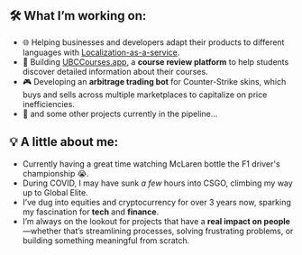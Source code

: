 ## 🛠 What I’m working on:
- 🌐 Helping businesses and developers adapt their products to different languages with [Localization-as-a-service](https://github.com/ubclaunchpad/localization).
- 🚀 Building [UBCCourses.app](https://ubccourses.app), a **course review platform** to help students discover detailed information about their courses.
- 🎮 Developing an **arbitrage trading bot** for Counter-Strike skins, which buys and sells across multiple marketplaces to capitalize on price inefficiencies.
- 🔮 and some other projects currently in the pipeline...

## 💡 A little about me:
- Currently having a great time watching McLaren bottle the F1 driver's championship 😭.
- During COVID, I may have sunk _a few_ hours into CSGO, climbing my way up to Global Elite.
- I’ve dug into equities and cryptocurrency for over 3 years now, sparking my fascination for **tech** and **finance**.
- I’m always on the lookout for projects that have a **real impact on people**—whether that’s streamlining processes, solving frustrating problems, or building something meaningful from scratch.
